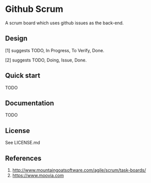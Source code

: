 # Github Scrum

A scrum board which uses github issues as the back-end.


## Design

[1] suggests TODO, In Progress, To Verify, Done.

[2] suggests TODO, Doing, Issue, Done.

## Quick start

TODO


## Documentation

TODO


## License

See LICENSE.md


## References

1. http://www.mountaingoatsoftware.com/agile/scrum/task-boards/
2. https://www.moovia.com

